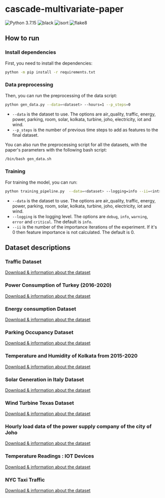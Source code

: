 # cascade-multivariate-paper

![Python 3.7.15](https://img.shields.io/badge/python-3.7.15-green.svg)
![black](https://img.shields.io/badge/code%20style-black-000000.svg)
![isort](https://img.shields.io/badge/isort-5.11.4-blue.svg)
![flake8](https://img.shields.io/badge/flake8-5.0.4-blue.svg)

## How to run

### Install dependencies

First, you need to install the dependencies:

```bash
python -m pip install -r requirements.txt
```

### Data preprocessing

Then, you can run the preprocessing of the data script:

```bash
python gen_data.py --data=<dataset> --hours=1 --p_steps=0
```

- `--data` is the dataset to use. The options are air_quality, traffic, energy, power, parking, room, solar, kolkata, turbine, joho, electricity, iot and wind.
- `--p_steps` is the number of previous time steps to add as features to the final dataset.

You can also run the preprocessing script for all the datasets, with the paper's parameters with the following bash script:

```bash
/bin/bash gen_data.sh
```

### Training

For training the model, you can run:

```bash
python training_pipeline.py  --data=<dataset> --logging=info --ii=<int>
```

- `--data` is the dataset to use. The options are air_quality, traffic, energy, power, parking, room, solar, kolkata, turbine, joho, electricity, iot and wind.
- `--logging` is the logging level. The options are `debug`, `info`, `warning`,
  `error` and `critical`. The default is `info`.
- `--ii` is the number of the importance iterations of the experiment. If it's 0 then feature importance is not calculated. The default is 0.

## Dataset descriptions

### Traffic Dataset

[Download & information about the dataset](https://www.kaggle.com/datasets/fedesoriano/traffic-prediction-dataset)

### Power Consumption of Turkey (2016-2020)

[Download & information about the dataset](https://www.kaggle.com/datasets/hgultekin/hourly-power-consumption-of-turkey-20162020?select=RealTimeConsumption-01012016-04082020.csv)

### Energy consumption Dataset

[Download & information about the dataset](https://www.kaggle.com/datasets/robikscube/hourly-energy-consumption?select=PJM_Load_hourly.csv)

### Parking Occupancy Dataset

[Download & information about the dataset](https://www.kaggle.com/datasets/mypapit/klccparking)

### Temperature and Humidity of Kolkata from 2015-2020

[Download & information about the dataset](https://www.kaggle.com/datasets/sumandey/temperature-and-humidity-of-kolkata-from-20152020)

### Solar Generation in Italy Dataset

[Download & information about the dataset](https://www.kaggle.com/datasets/arielcedola/solar-generation-and-demand-italy-20152016)

### Wind Turbine Texas Dataset

[Download & information about the dataset](https://www.kaggle.com/datasets/pravdomirdobrev/texas-wind-turbine-dataset-simulated)

### Hourly load data of the power supply company of the city of Joho

[Download & information about the dataset](https://www.kaggle.com/datasets/pattnaiksatyajit/hourly-load-data)

### Temperature Readings : IOT Devices

[Download & information about the dataset](https://www.kaggle.com/datasets/atulanandjha/temperature-readings-iot-devices)

### NYC Taxi Traffic

[Download & information about the dataset](https://www.kaggle.com/datasets/julienjta/nyc-taxi-traffic)
